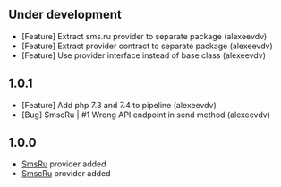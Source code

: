 Under development
-------------------------
- [Feature] Extract sms.ru provider to separate package (alexeevdv)
- [Feature] Extract provider contract to separate package (alexeevdv)
- [Feature] Use provider interface instead of base class (alexeevdv)

1.0.1
-------------------------
- [Feature] Add php 7.3 and 7.4 to pipeline (alexeevdv)
- [Bug] SmscRu | #1 Wrong API endpoint in send method (alexeevdv)

1.0.0
-------------------------
- [SmsRu](https://sms.ru/) provider added
- [SmscRu](https://smsc.ru/) provider added
